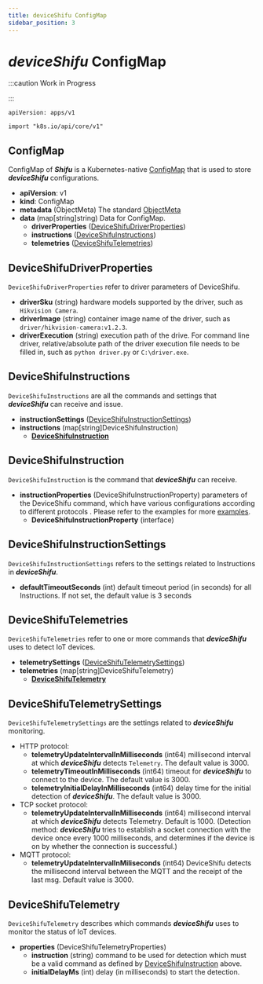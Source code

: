 ```yaml
---
title: deviceShifu ConfigMap
sidebar_position: 3
---
```


# ***deviceShifu*** ConfigMap

:::caution Work in Progress

:::

`apiVersion: apps/v1`

`import "k8s.io/api/core/v1"`

## ConfigMap

ConfigMap of ***Shifu*** is a Kubernetes-native [ConfigMap](https://kubernetes.io/docs/reference/kubernetes-api/config-and-storage-resources/config-map-v1/) that is used to store ***deviceShifu*** configurations.

- **apiVersion**: v1
- **kind**: ConfigMap
- **metadata** (ObjectMeta)
  The standard [ObjectMeta](https://kubernetes.io/docs/reference/kubernetes-api/common-definitions/object-meta/#ObjectMeta)
- **data** (map[string]string)
  Data for ConfigMap.
  - **driverProperties** ([DeviceShifuDriverProperties](#deviceshifudriverproperties))
  - **instructions** ([DeviceShifuInstructions](#deviceshifuinstructions))
  - **telemetries** ([DeviceShifuTelemetries](#deviceshifutelemetries))

## DeviceShifuDriverProperties

`DeviceShifuDriverProperties` refer to driver parameters of DeviceShifu.

- **driverSku** (string)
  hardware models supported by the driver, such as `Hikvision Camera`.
- **driverImage** (string)
  container image name of the driver, such as `driver/hikvision-camera:v1.2.3`.
- **driverExecution** (string)
   execution path of the drive. For command line driver, relative/absolute path of the driver execution file needs to be filled in, such as `python driver.py` or `C:\driver.exe`.

## DeviceShifuInstructions

`DeviceShifuInstructions` are all the commands and settings that ***deviceShifu*** can receive and issue.

- **instructionSettings** ([DeviceShifuInstructionSettings](#deviceshifuinstructionsettings))
- **instructions** (map[string]DeviceShifuInstruction)
    - **[DeviceShifuInstruction](#deviceshifuinstruction)**

## DeviceShifuInstruction

`DeviceShifuInstruction` is the command that ***deviceShifu*** can receive.

- **instructionProperties** (DeviceShifuInstructionProperty)
  parameters of the DeviceShifu command, which have various configurations according to different protocols . Please refer to the  examples for more [examples](https://github.com/Edgenesis/shifu/tree/main/examples).
  - **DeviceShifuInstructionProperty** (interface)

## DeviceShifuInstructionSettings

`DeviceShifuInstructionSettings` refers to the settings related to Instructions in ***deviceShifu***.

- **defaultTimeoutSeconds** (int)
  default timeout period (in seconds) for all Instructions. If not set, the default value is 3 seconds

## DeviceShifuTelemetries

`DeviceShifuTelemetries` refer to one or more commands that ***deviceShifu*** uses to detect IoT devices.

- **telemetrySettings** ([DeviceShifuTelemetrySettings](#deviceshifutelemetrysettings))
- **telemetries** (map[string]DeviceShifuTelemetry)
  - **[DeviceShifuTelemetry](#deviceshifutelemetry)**

## DeviceShifuTelemetrySettings

`DeviceShifuTelemetrySettings` are the settings related to ***deviceShifu*** monitoring.

- HTTP protocol:
    - **telemetryUpdateIntervalInMilliseconds** (int64)
      millisecond interval at which ***deviceShifu*** detects `Telemetry`. The default value is 3000.
    - **telemetryTimeoutInMilliseconds** (int64)
      timeout for ***deviceShifu*** to connect to the device. The default value is 3000.
    - **telemetryInitialDelayInMilliseconds** (int64)
      delay time for the initial detection of ***deviceShifu***. The default value is 3000.
- TCP socket protocol:
    - **telemetryUpdateIntervalInMilliseconds** (int64)
      millisecond interval at which ***deviceShifu*** detects Telemetry. Default is 1000. (Detection method: ***deviceShifu*** tries to establish a socket connection with the device once every 1000 milliseconds, and determines if the device is on by whether the connection is successful.)
- MQTT protocol:
    - **telemetryUpdateIntervalInMiliseconds** (int64)
      DeviceShifu detects the millisecond interval between the MQTT and the receipt of the last msg. Default value is 3000.

## DeviceShifuTelemetry

`DeviceShifuTelemetry` describes which commands ***deviceShifu*** uses to monitor the status of IoT devices.

- **properties** (DeviceShifuTelemetryProperties)
  - **instruction** (string)
    command to be used for detection which must be a valid command as defined by [DeviceShifuInstruction](#deviceshifuinstruction) above.
  - **initialDelayMs** (int)
    delay (in milliseconds) to start the detection.
